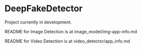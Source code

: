 # DeepFakeDetector

Project currently in development. 

README for Image Detection is at image_model/img-app-info.md

README for Video Detection is at video_detector/app_info.md